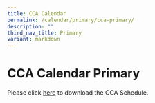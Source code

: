 ```yaml
---
title: CCA Calendar
permalink: /calendar/primary/cca-primary/
description: ""
third_nav_title: Primary
variant: markdown
---
```

# **CCA Calendar Primary**


Please click [here](/files/scgs_primary_cca_schedule2024.pdf) to download the CCA Schedule.